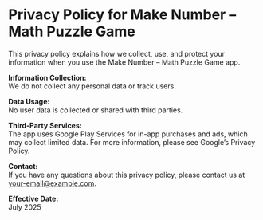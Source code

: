 # Privacy Policy for Make Number – Math Puzzle Game

This privacy policy explains how we collect, use, and protect your information when you use the Make Number – Math Puzzle Game app.

**Information Collection:**  
We do not collect any personal data or track users.

**Data Usage:**  
No user data is collected or shared with third parties.

**Third-Party Services:**  
The app uses Google Play Services for in-app purchases and ads, which may collect limited data. For more information, please see Google’s Privacy Policy.

**Contact:**  
If you have any questions about this privacy policy, please contact us at your-email@example.com.

**Effective Date:**  
July 2025
